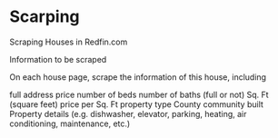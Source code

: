 # Scarping
Scraping Houses in Redfin.com

Information to be scraped

On each house page, scrape the information of this house, including

full address
price
number of beds
number of baths (full or not)
Sq. Ft (square feet)
price per Sq. Ft
property type
County
community
built
Property details (e.g. dishwasher, elevator, parking, heating, air conditioning, maintenance, etc.)

